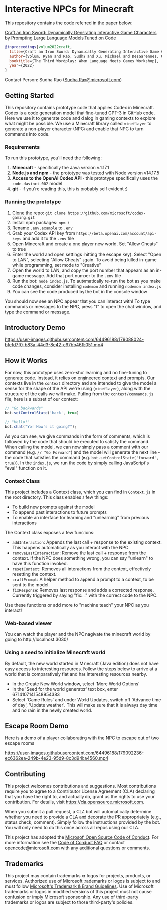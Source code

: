# Interactive NPCs for Minecraft

This repository contains the code referred in the paper below:

<a href="https://wordplay-workshop.github.io/modern/assets/pdfs/6.pdf">Craft an Iron Sword: Dynamically Generating Interactive Game Characters by Prompting Large Language Models Tuned on Code</a><br/>

```bibtex
@inproceedings{volum2022craft,
  title={Craft an Iron Sword: Dynamically Generating Interactive Game Characters by Prompting Large Language Models Tuned on Code},
  author={Volum, Ryan and Rao, Sudha and Xu, Michael and DesGarennes, Gabriel A and Brockett, Chris and Van Durme, Benjamin and Deng, Olivia and Malhotra, Akanksha and Dolan, Bill},
  booktitle={The Third Wordplay: When Language Meets Games Workshop},
  year={2022}
}
```

Contact Person: Sudha Rao (Sudha.Rao@microsoft.com)

## Getting Started

This repository contains prototype code that applies Codex in Minecraft. Codex is a code generation model that fine-tuned GPT-3 in GitHub code. Here we use it to generate code and dialog in gaming contexts to explore what might be possible. We use a Minecraft library called `mineflayer` to generate a non-player character (NPC) and enable that NPC to turn commands into code. 

### Requirements

To run this prototype, you'll need the following: 

1. **Minecraft** - specifically the Java version v.1.17.1
1. **Node.js and npm** - the prototype was tested with Node version v14.17.5
1. **Access to the OpenAI Codex API** - this prototype specifically uses the `code-davinci-002` model
1. **git** - if you're reading this, this is probably self evident :)

### Running the prototype

1. Clone the repo: `git clone https://github.com/microsoft/codex-gaming.git`
1. Install npm packages: `npm i`
1. Rename `.env.example` to `.env`
1. Grab your Codex API key from `https://beta.openai.com/account/api-keys` and add it to the `.env` file
1. Open Minecraft and create a one player new world. Set "Allow Cheats" to true
1. Enter the world and open settings (hitting the escape key). Select "Open to LAN", selecting "Allow Cheats" again. To avoid being killed in-game while programming, set mode to "Creative"
1. Open the world to LAN, and copy the port number that appears as an in-game message. Add that port number to the `.env` file
1. Run the bot: `node index.js`. To automatically re-run the bot as you make code changes, consider installing `nodemon` and running `nodemon index.js`
1. You can see the code produced by the bot in the console window 

You should now see an NPC appear that you can interact with! To type commands or messages to the NPC, press "t" to open the chat window, and type the command or message. 

## Introductory Demo

https://user-images.githubusercontent.com/64496188/179088024-bfefd7f0-b83a-44d3-8e42-c97bb46fb051.mp4

## How it Works

For now, this prototype uses zero-shot learning and no fine-tuning to generate code. Instead, it relies on engineered context and prompts. Our contexts live in the `context` directory and are intended to give the model a sense for the shape of the API we're using (`mineflayer`), along with the structure of the calls we will make. Pulling from the `context/commands.js` file, here is a subset of our context:

```js
// "Go backwards"
bot.setControlState('back', true)

// "Hello!"
bot.chat("Yo! How's it going?");
```

As you can see, we give commands in the form of comments, which is followed by the code that should be executed to satisfy the command. When calling the model, we can now simply pass a comment with our command (e.g. `// "Go Forward"`) and the model will generate the next line - the code that satisfies the command (e.g. `bot.setControlState('forward', true)`). In the `index.js`, we run the code by simply calling JavaScript's "eval" function on it. 

### Context Class

This project includes a Context class, which you can find in `Context.js` in the root directory. This class enables a few things:

- To build new prompts against the model
- To append past interactions to future prompts
- To enable an interface for learning and "unlearning" from previous interactions

The Context class exposes a few functions: 

- `addInteraction`: Appends the last call + response to the existing context. This happens automatically as you interact with the NPC. 
- `removeLastInteraction`: Remove the last call + response from the context. If the NPC does something wrong, you can say "unlearn" to have this function invoked.
- `resetContext`: Removes all interactions from the context, effectively resetting the context.
- `craftPrompt`: A helper method to append a prompt to a context, to be sent to the model. 
- `fixResponse`: Removes last response and adds a corrected response. Currently triggered by saying "fix:..." with the correct code to the NPC.

Use these functions or add more to "machine teach" your NPC as you interact!

### Web-based viewer

You can watch the player and the NPC nagivate the minecraft world by going to http://localhost:3030/ 

### Using a seed to initialize Minecraft world

By default, the new world started in Minecraft (Java edition) does not have easy access to interesting resources. Follow the steps below to arrive at a world that is comparatively flat and has interesting resources nearby. 

- In the Create New World window, select 'More World Options'
- In the 'Seed for the world generator' text box, enter 6714107141548954383
- Select 'Game Rules' and under World Updates, switch off 'Advance time of day', 'Update weather'. This will make sure that it is always day time and no rain in the newly created world.

## Escape Room Demo

Here is a demo of a player collaborating with the NPC to escape out of two escape rooms

https://user-images.githubusercontent.com/64496188/179092236-ec6362ea-249b-4e23-95d9-8c3d94ba4560.mp4

## Contributing

This project welcomes contributions and suggestions.  Most contributions require you to agree to a
Contributor License Agreement (CLA) declaring that you have the right to, and actually do, grant us
the rights to use your contribution. For details, visit https://cla.opensource.microsoft.com.

When you submit a pull request, a CLA bot will automatically determine whether you need to provide
a CLA and decorate the PR appropriately (e.g., status check, comment). Simply follow the instructions
provided by the bot. You will only need to do this once across all repos using our CLA.

This project has adopted the [Microsoft Open Source Code of Conduct](https://opensource.microsoft.com/codeofconduct/).
For more information see the [Code of Conduct FAQ](https://opensource.microsoft.com/codeofconduct/faq/) or
contact [opencode@microsoft.com](mailto:opencode@microsoft.com) with any additional questions or comments.

## Trademarks

This project may contain trademarks or logos for projects, products, or services. Authorized use of Microsoft 
trademarks or logos is subject to and must follow 
[Microsoft's Trademark & Brand Guidelines](https://www.microsoft.com/en-us/legal/intellectualproperty/trademarks/usage/general).
Use of Microsoft trademarks or logos in modified versions of this project must not cause confusion or imply Microsoft sponsorship.
Any use of third-party trademarks or logos are subject to those third-party's policies.
